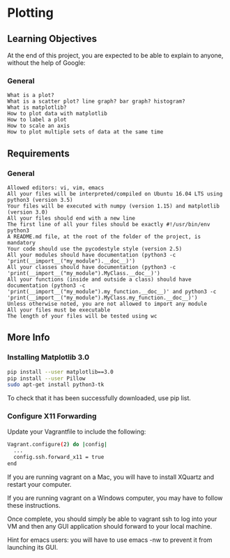 # Plotting

## Learning Objectives

At the end of this project, you are expected to be able to explain to anyone, without the help of Google:

### General

    What is a plot?
    What is a scatter plot? line graph? bar graph? histogram?
    What is matplotlib?
    How to plot data with matplotlib
    How to label a plot
    How to scale an axis
    How to plot multiple sets of data at the same time

## Requirements

### General

    Allowed editors: vi, vim, emacs
    All your files will be interpreted/compiled on Ubuntu 16.04 LTS using python3 (version 3.5)
    Your files will be executed with numpy (version 1.15) and matplotlib (version 3.0)
    All your files should end with a new line
    The first line of all your files should be exactly #!/usr/bin/env python3
    A README.md file, at the root of the folder of the project, is mandatory
    Your code should use the pycodestyle style (version 2.5)
    All your modules should have documentation (python3 -c 'print(__import__("my_module").__doc__)')
    All your classes should have documentation (python3 -c 'print(__import__("my_module").MyClass.__doc__)')
    All your functions (inside and outside a class) should have documentation (python3 -c 'print(__import__("my_module").my_function.__doc__)' and python3 -c 'print(__import__("my_module").MyClass.my_function.__doc__)')
    Unless otherwise noted, you are not allowed to import any module
    All your files must be executable
    The length of your files will be tested using wc

## More Info

### Installing Matplotlib 3.0

```Bash
pip install --user matplotlib==3.0
pip install --user Pillow
sudo apt-get install python3-tk
```
To check that it has been successfully downloaded, use pip list.

### Configure X11 Forwarding

Update your Vagrantfile to include the following:

```Bash
Vagrant.configure(2) do |config|
  ...
  config.ssh.forward_x11 = true
end
```

If you are running vagrant on a Mac, you will have to install XQuartz and restart your computer.

If you are running vagrant on a Windows computer, you may have to follow these instructions.

Once complete, you should simply be able to vagrant ssh to log into your VM and then any GUI application should forward to your local machine.

Hint for emacs users: you will have to use emacs -nw to prevent it from launching its GUI.